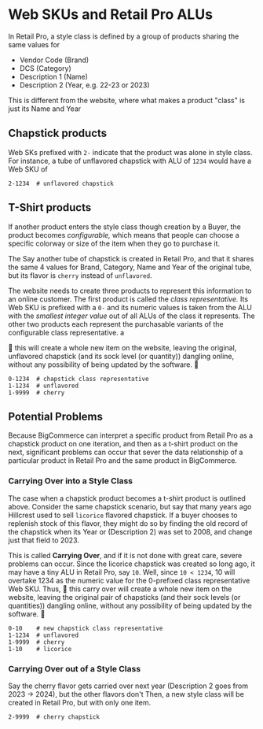 
# Web SKUs and Retail Pro ALUs

In Retail Pro, a style class is defined by a group of products sharing the same values for
 - Vendor Code (Brand)
 - DCS (Category)
 - Description 1 (Name)
 - Description 2 (Year, e.g. 22-23 or 2023)

This is different from the website, where what makes a product "class" is just its Name and Year


## Chapstick products

Web SKs prefixed with `2-` indicate that the product was alone in style class.  
For instance, a tube of unflavored chapstick with ALU of `1234` would have a Web SKU of 

```
2-1234  # unflavored chapstick
```

## T-Shirt products

If another product enters the style class though creation by a Buyer, the product becomes _configurable,_ 
which means that people can choose a specific colorway or size of the item when they go to purchase it.

The Say another tube of chapstick is created in Retail Pro, and that it shares the same 4 values for 
Brand, Category, Name and Year of the original tube, but its flavor is `cherry` instead of `unflavored`.

The website needs to create three products to represent this information to an online customer. 
The first product is called the _class representative._  Its Web SKU is prefixed with a `0-` and its numeric 
values is taken from the ALU with the _smallest integer value_ out of all ALUs of the class it represents. 
The other two products each represent the purchasable variants of the configurable class representative. a

🚨 this  will create a whole new item on the website, leaving the original, unflavored chapstick 
(and its sock level (or quantity)) dangling online, without any possibility of being updated by the software. 🚨

```
0-1234  # chapstick class representative
1-1234	# unflavored
1-9999  # cherry
```

## Potential Problems

Because BigCommerce can interpret a specific product from Retail Pro as a chapstick product on one iteration, 
and then as a t-shirt product on the next, significant problems can occur that sever the data relationship of 
a particular product in Retail Pro and the same product in BigCommerce. 

### Carrying Over into a Style Class

The case when a chapstick product becomes a t-shirt product is outlined above.  Consider the same chapstick 
scenario, but say that many years ago Hillcrest used to sell `licorice` flavored chapstick.  If a buyer chooses 
to replenish stock of this flavor, they might do so by finding the old record of the chapstick when its Year 
or (Description 2) was set to 2008, and change just that field to 2023.

This is called **Carrying Over**, and if it is not done with great care, severe problems can occur.  Since the 
licorice chapstick was created so long ago, it may have a tiny ALU in Retail Pro, say `10`. Well, 
since `10 < 1234`, 10 will overtake 1234 as the numeric value for the 0-prefixed class representative Web SKU. 
Thus, 🚨 this carry over will create a whole new item on the website, leaving the original pair of chapsticks
(and their sock levels (or quantities)) dangling online, without any possibility of being updated by the software. 🚨

```
0-10    # new chapstick class representative
1-1234  # unflavored
1-9999  # cherry
1-10    # licorice
```

### Carrying Over out of a Style Class

Say the cherry flavor gets carried over next year (Description 2 goes from 2023 -> 2024), but the other flavors don't
Then, a new style class will be created in Retail Pro, but with only one item. 

```
2-9999  # cherry chapstick
```